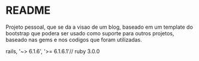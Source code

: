 # README

Projeto pessoal, que se da a visao de um blog, baseado em um template do bootstrap que podera ser usado como suporte para outros projetos, baseado nas gems e nos codigos que foram utilizadas.

rails, '~> 6.1.6', '>= 6.1.6.1'//
ruby 3.0.0

